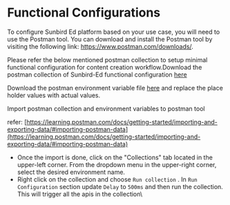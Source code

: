 # Functional Configurations

To configure Sunbird Ed platform based on your use case, you will need to use the Postman tool. You can download and install the Postman tool by visiting the following link: https://www.postman.com/downloads/.

Please refer the below mentioned postman collection to setup minimal functional configuration for content creation workflow.Download the postman collection of Sunbird-Ed functional configuration [here](https://github.com/project-sunbird/sunbird-ed-installer/blob/release-6.0.0/postman-collection/collectionrelease600.json)&#x20;

Download the postman environment variable file [here](https://github.com/project-sunbird/sunbird-ed-installer/blob/release-6.0.0/terraform/azure/template/postman.env.json) and replace the place holder values with actual values.&#x20;

​Import postman collection and environment variables to postman tool

refer: ​[https://learning.postman.com/docs/getting-started/importing-and-exporting-data/#importing-postman-data](https://learning.postman.com/docs/getting-started/importing-and-exporting-data/#importing-postman-data)

* Once the import is done, click on the "Collections" tab located in the upper-left corner. From the dropdown menu in the upper-right corner, select the desired environment name.
* Right click on the collection and choose `Run collection` . In `Run Configuration` section update `Delay` to `500ms` and then run the collection. This will trigger all the apis in the collection\


